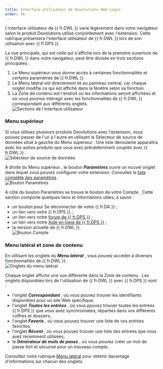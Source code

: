 ```yaml
---
title: Interface utilisateur de Devolutions Web Login
order: 30
---
```

L'interface utilisateur de {{ fr.DWL }} varie légèrement dans votre navigateur selon le produit Devolutions utilisé conjointement avec l'extension. Cette rubrique présentera l'interface utilisateur de {{ fr.DWL }} lors de son utilisation avec {{ fr.DPS }} .  

La vue principale, qui est celle qui s'affiche lors de la première ouverture de {{ fr.DWL }} dans votre navigateur, peut être divisée en trois sections principales :  

1. Le Menu supérieur vous donne accès à certaines fonctionnalités et certains paramètres de {{ fr.DWL }} . 
1. Le Menu latéral est directement lié au panneau central, car chaque onglet modifie ce qui est affiché dans la fenêtre selon sa fonction. 
1. La Zone de contenu est l'endroit où les informations seront affichées et où vous pourrez interagir avec les fonctionnalités de {{ fr.DWL }} correspondant aux différents onglets.  
![Sections de l'interface utilisateur](/img/fr/server/ServerOp2006.png) 

### Menu supérieur 

Si vous utilisez plusieurs produits Devolutions avec l'extension, vous pouvez passer de l'un à l'autre en utilisant le Sélecteur de source de données situé à gauche du Menu supérieur . Une liste déroulante apparaîtra avec les autres produits que vous avez précédemment couplés avec {{ fr.DWL }} .  
![Sélecteur de source de données](/img/fr/server/ServerOp2007.png) 

À droite du Menu supérieur , le bouton ***Paramètres*** ouvre un nouvel onglet dans lequel vous pouvez configurer votre extension. Consultez la [liste complète des paramètres](/fr/server/dwl/settings/) .  
![Bouton Paramètres](/img/fr/server/ServerOp2010.png) 

À côté du bouton Paramètres se trouve le bouton de votre Compte . Cette section comporte quelques liens et informations utiles, à savoir :  

* un bouton pour Se déconnecter de votre {{ fr.DA }} ; 
* un lien vers votre {{ fr.DPS }} ; 
* un lien vers notre [forum de {{ fr.DPS }}](https://forum.devolutions.net/product/server) ; 
* un lien vers notre [Aide en ligne de {{ fr.DPS }}](/fr/server/overview/what-is-server/) ; 
* la version actuelle de {{ fr.DWL }} .  
![Bouton Compte](/img/fr/server/ServerOp2009.png) 

### Menu latéral et zone de contenu 

En utilisant les onglets du ***Menu latéral*** , vous pouvez accéder à diverses fonctionnalités de {{ fr.DWL }} .  
![Onglets du menu latéral](/img/fr/server/ServerOp2008.png) 

Chaque onglet affiche une vue différente dans la Zone de contenu . Les onglets disponibles lors de l'utilisation de {{ fr.DWL }} avec {{ fr.DPS }} sont :  

* l'onglet ***Correspondant*** , où vous pouvez trouver les identifiants disponibles pour un site Web spécifique; 
* l'onglet ***Toutes les entrées*** , où vous pouvez trouver toutes les entrées {{ fr.DPS }} que vous avez synchronisées, réparties dans vos différents coffres et dossiers; 
* l'onglet ***Favoris*** , où vous pouvez trouver une liste de vos entrées favorites; 
* l'onglet ***Récent*** , où vous pouvez trouver une liste des entrées que vous avez récemment utilisées; 
* le ***Générateur de mots de passe*** , où vous pouvez créer un mot de passe fort et sécurisé pour un nouveau compte.  

Consultez notre rubrique [Menu latéral](/fr/server/dwl/devolutions-web-login-user-interface/side-menu/) pour obtenir davantage d'informations sur chacun des onglets. 


